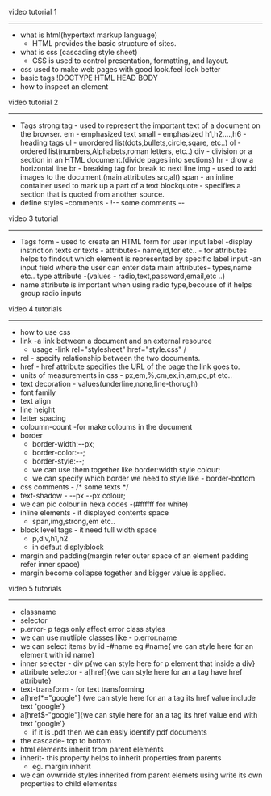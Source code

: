 video tutorial 1
***********************

- what is html(hypertext markup language)
    - HTML provides the basic structure of sites.
- what is css (cascading style sheet)
    - CSS is used to control presentation, formatting, and layout.
- css used to make web pages with good look.feel look better
- basic tags 
    !DOCTYPE
    HTML
    HEAD
    BODY
- how to inspect an element


video tutorial 2
*****************

- Tags
    strong tag  - used to represent the important text of a document on the browser.
    em  - emphasized text
    small  -  emphasized
    h1,h2....,h6 - heading tags
    ul - unordered list(dots,bullets,circle,sqare, etc..)
    ol - ordered list(numbers,Alphabets,roman letters, etc..)
    div -  division or a section in an HTML document.(divide pages into sections)
    hr - drow a horizontal line
    br - breaking tag for break to next line
    img - used to add images to the document.(main attributes src,alt)
    span - an inline container used to mark up a part of a text
    blockquote - specifies a section that is quoted from another source.
- define styles
-comments - !-- some comments --


video 3 tutorial 
****************

- Tags
    form - used to create an HTML form for user input
    label -display instriction texts or texts
       - attributes- name,id,for etc..
       - for attributes helps to findout which element is represented by specific label 
    input -an input field where the user can enter data
        main attributes- types,name etc..
        type attribute -(values - radio,text,password,email,etc ..)
- name attribute is important when using radio type,becouse of it helps group radio inputs


video 4 tutorials
*****************

- how to use css
- link -a link between a document and an external resource
    - usage -link rel="stylesheet" href="style.css" /
- rel - specify relationship between the two documents.
- href - href attribute specifies the URL of the page the link goes to.
- units of measurements in css - px,em,%,cm,ex,in,am,pc,pt etc..
- text decoration - values(underline,none,line-thorugh)
- font family
- text align 
- line height
- letter spacing
- coloumn-count 
    -for make coloums in the document
- border
    - border-width:--px;
    - border-color:--;
    - border-style:--;
    - we can use them together like border:width style colour;
    - we can specify which border we need to style like - border-bottom
- css comments - /* some texts */
- text-shadow - --px --px colour;
- we can pic colour in hexa codes -(#ffffff for white)
- inline elements - it displayed contents space
    - span,img,strong,em etc..
- block level tags - it need full width space
    - p,div,h1,h2
    - in defaut disply:block
- margin and padding(margin refer outer space of an element padding refer inner space)
- margin become collapse together and bigger value is applied.


video 5 tutorials 
******************

- classname
- selector
- p.error- p tags only affect error class styles
- we can use mutliple classes like - p.error.name
- we can select items by id -#name
    eg #name{ we can style here for an element with id name}
- inner selecter - div p{we can style here for p element that inside a div}
- attribute selector - a[href]{we can style here for an a tag have href attribute}
- text-transform - for text transforming
- a[href*="google"] {we can style here for an a tag its href value include text 'google'}
- a[href$-"google"]{we can style here for an a tag its href value end with text 'google'}
    - if it is .pdf then we can easly identify pdf documents
- the cascade- top to bottom
- html elements inherit from parent elements
- inherit- this property helps to inherit properties from parents
    - eg. margin:inherit
- we can ovwrride styles inherited from parent elemets using write its own properties to child elementss